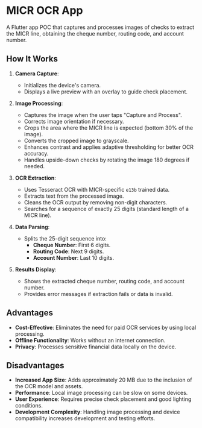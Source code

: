 # MICR OCR App

A Flutter app POC that captures and processes images of checks to extract the MICR line, obtaining the cheque number, routing code, and account number.

## How It Works

1. **Camera Capture**:
    - Initializes the device's camera.
    - Displays a live preview with an overlay to guide check placement.

2. **Image Processing**:
    - Captures the image when the user taps "Capture and Process".
    - Corrects image orientation if necessary.
    - Crops the area where the MICR line is expected (bottom 30% of the image).
    - Converts the cropped image to grayscale.
    - Enhances contrast and applies adaptive thresholding for better OCR accuracy.
    - Handles upside-down checks by rotating the image 180 degrees if needed.

3. **OCR Extraction**:
    - Uses Tesseract OCR with MICR-specific `e13b` trained data.
    - Extracts text from the processed image.
    - Cleans the OCR output by removing non-digit characters.
    - Searches for a sequence of exactly 25 digits (standard length of a MICR line).

4. **Data Parsing**:
    - Splits the 25-digit sequence into:
        - **Cheque Number**: First 6 digits.
        - **Routing Code**: Next 9 digits.
        - **Account Number**: Last 10 digits.

5. **Results Display**:
    - Shows the extracted cheque number, routing code, and account number.
    - Provides error messages if extraction fails or data is invalid.

## Advantages

- **Cost-Effective**: Eliminates the need for paid OCR services by using local processing.
- **Offline Functionality**: Works without an internet connection.
- **Privacy**: Processes sensitive financial data locally on the device.

## Disadvantages

- **Increased App Size**: Adds approximately 20 MB due to the inclusion of the OCR model and assets.
- **Performance**: Local image processing can be slow on some devices.
- **User Experience**: Requires precise check placement and good lighting conditions.
- **Development Complexity**: Handling image processing and device compatibility increases development and testing efforts.
